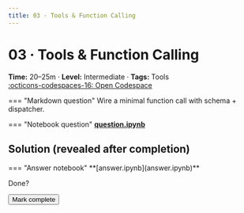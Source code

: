 ```yaml
---
title: 03 · Tools & Function Calling
---
```

<script>window.recordKataVisit && window.recordKataVisit('03-tools-functions');</script>
# 03 · Tools & Function Calling
**Time:** 20–25m · **Level:** Intermediate · **Tags:** Tools  
[:octicons-codespaces-16: Open Codespace](https://github.com/codespaces/new/ozgurgulerx/openai-katas?quickstart=1#folder=/katas/03-tools-functions)

=== "Markdown question"
    Wire a minimal function call with schema + dispatcher.

=== "Notebook question"
    **[question.ipynb](question.ipynb)**

## Solution (revealed after completion)
<div class="solution locked" data-solution-for="03-tools-functions">
=== "Answer notebook"
    **[answer.ipynb](answer.ipynb)**
</div>

<div class="admonition tip"><p class="admonition-title">Done?</p>
<button class="md-button md-button--primary"
        onclick="markKataDone('03-tools-functions');document.querySelectorAll('[data-solution-for=&quot;03-tools-functions&quot;]').forEach(n=>n.classList.remove('locked'));">
  Mark complete
</button></div>
